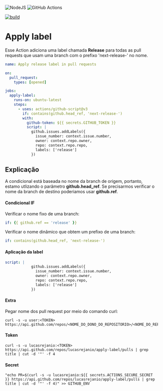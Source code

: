 <img alt="NodeJS" src="https://img.shields.io/badge/node.js%20-%2343853D.svg?&style=for-the-badge&logo=node.js&logoColor=white"/> <img alt="GitHub Actions" src="https://img.shields.io/badge/github%20actions%20-%232671E5.svg?&style=for-the-badge&logo=github%20actions&logoColor=white"/>

[![build](https://img.shields.io/wercker/build/wercker/go-wercker-api.svg)](https://github.com/LucasRejanio/apply-label-pr-actions/actions)

# Apply label
Esse Action adiciona uma label chamada **Release** para todas as pull requests que usam uma branch com o prefixo 'next-release-' no nome. 

```yml
name: Apply release label in pull requests 

on:
  pull_request:
    types: [opened]

jobs:
  apply-label:
    runs-on: ubuntu-latest
    steps:
      - uses: actions/github-script@v3
        if: contains(github.head_ref, 'next-release-')
        with:
          github-token: ${{ secrets.GITHUB_TOKEN }}
          script: |
            github.issues.addLabels({
              issue_number: context.issue.number,
              owner: context.repo.owner,
              repo: context.repo.repo,
              labels: ['release']
            })
```

## Explicação
A condicional está baseada no nome da branch de origem, portanto, estamo utlizando o parâmetro **github.head_ref**. Se precisarmos verificar o nome da branch de destino poderiamos usar **github.ref**.

#### Condicional IF

Verificar o nome fixo de uma branch: 
```yml
if: {{ github.ref == 'release' }}
```

Verificar o nome dinâmico que obtem um prefixo de uma branch: 
```yml
if: contains(github.head_ref, 'next-release-')
```
#### Aplicação da label

```yml
script: |
            github.issues.addLabels({
              issue_number: context.issue.number,
              owner: context.repo.owner,
              repo: context.repo.repo,
              labels: ['release']
            })
```

#### Extra
Pegar nome dos pull request por meio do comando curl: 

```shell
curl -s -u user:<TOKEN> https://api.github.com/repos/<NOME_DO_DONO_DO_REPOSITORIO>/<NOME_DO_REPOSITORIO>/pulls
```

#### Token

```shell
curl -s -u lucasrejanio:<TOKEN> https://api.github.com/repos/lucasrejanio/apply-label/pulls | grep title | cut -d '"' -f 4
```

#### Secret

```shell
"echo PR=$(curl -s -u lucasrejanio:${{ secrets.ACTIONS_SECURE_SECRET }} https://api.github.com/repos/lucasrejanio/apply-label/pulls | grep title | cut -d '"' -f 4)" >> GITHUB_ENV
```
